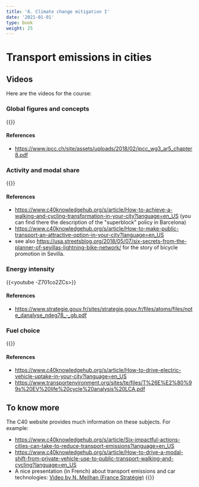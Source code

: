 ```yaml
---
title: '6. Climate change mitigation I'
date: '2021-01-01'
type: book
weight: 25
---
```

# Transport emissions in cities

<!--more-->

## Videos

Here are the videos for the course:

### Global figures and concepts
{{<youtube GpRv3fbX1dE>}}

#### References
- https://www.ipcc.ch/site/assets/uploads/2018/02/ipcc_wg3_ar5_chapter8.pdf
### Activity and modal share
{{<youtube WAjoxDCGxv0>}}

#### References
- https://www.c40knowledgehub.org/s/article/How-to-achieve-a-walking-and-cycling-transformation-in-your-city?language=en_US (you can find there the description of the "superblock" policy in Barcelona)
- https://www.c40knowledgehub.org/s/article/How-to-make-public-transport-an-attractive-option-in-your-city?language=en_US
- see also https://usa.streetsblog.org/2018/05/07/six-secrets-from-the-planner-of-sevillas-lightning-bike-network/ for the story of bicycle promotion in Sevilla.
### Energy intensity
{{<youtube -Z701co2ZCs>}}
#### References
- https://www.strategie.gouv.fr/sites/strategie.gouv.fr/files/atoms/files/note_danalyse_ndeg78_-_gb.pdf
### Fuel choice
{{<youtube lvbzoIEjeb0>}}

#### References
- https://www.c40knowledgehub.org/s/article/How-to-drive-electric-vehicle-uptake-in-your-city?language=en_US
- https://www.transportenvironment.org/sites/te/files/T%26E%E2%80%99s%20EV%20life%20cycle%20analysis%20LCA.pdf

 
## To know more
The C40 website provides much information on these subjects. For example:
- https://www.c40knowledgehub.org/s/article/Six-impactful-actions-cities-can-take-to-reduce-transport-emissions?language=en_US
- https://www.c40knowledgehub.org/s/article/How-to-drive-a-modal-shift-from-private-vehicle-use-to-public-transport-walking-and-cycling?language=en_US
- A nice presentation (in French) about transport emissions and car technologies:
[Video by N. Meilhan (France Stratégie)](https://youtu.be/MV_tWp3RIY4)
{{<youtube MV_tWp3RIY4>}}



